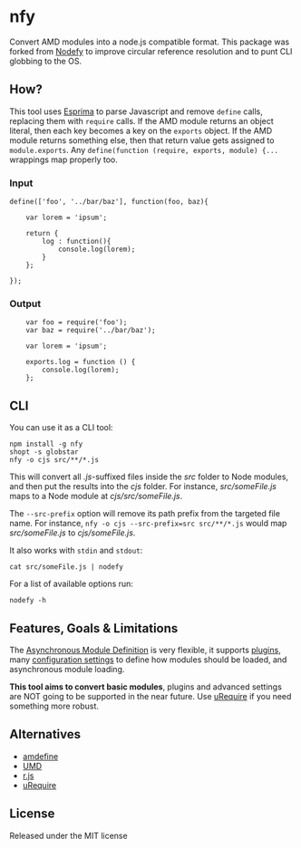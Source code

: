 # nfy

Convert AMD modules into a node.js compatible format.
This package was forked from [Nodefy](https://github.com/millermedeiros/nodefy/)
to improve circular reference resolution and to punt CLI globbing to the OS.

## How?

This tool uses [Esprima](http://esprima.org/) to parse Javascript and remove
`define` calls, replacing them with `require` calls.
If the AMD module returns an object literal, then each key becomes a key on the
`exports` object.
If the AMD module returns something else, then that return value gets assigned
to `module.exports`.
Any `define(function (require, exports, module) {...` wrappings map properly
too.

### Input

```
define(['foo', '../bar/baz'], function(foo, baz){

    var lorem = 'ipsum';

    return {
        log : function(){
            console.log(lorem);
        }
    };

});
```

### Output

```
    var foo = require('foo');
    var baz = require('../bar/baz');

    var lorem = 'ipsum';

    exports.log = function () {
        console.log(lorem);
    };
```

## CLI

You can use it as a CLI tool:

    npm install -g nfy
    shopt -s globstar
    nfy -o cjs src/**/*.js

This will convert all *.js*-suffixed files inside the *src* folder to Node
modules, and then put the results into the *cjs* folder.
For instance, *src/someFile.js* maps to a Node module at *cjs/src/someFile.js*.

The `--src-prefix` option will remove its path prefix from the targeted file
name.
For instance, `nfy -o cjs --src-prefix=src src/**/*.js` would map
*src/someFile.js* to *cjs/someFile.js*.


It also works with `stdin` and `stdout`:

    cat src/someFile.js | nodefy

For a list of available options run:

    nodefy -h

## Features, Goals & Limitations

The
[Asynchronous Module Definition](https://github.com/amdjs/amdjs-api/wiki/AMD) is
very flexible, it supports
[plugins](https://github.com/amdjs/amdjs-api/wiki/Loader-Plugins), many
[configuration settings](https://github.com/amdjs/amdjs-api/wiki/Common-Config)
to define how modules should be loaded, and asynchronous module loading.

**This tool aims to convert basic modules**, plugins and advanced settings are
NOT going to be supported in the near future.
Use [uRequire](https://github.com/anodynos/uRequire) if you need something more
robust.

## Alternatives

 - [amdefine](https://github.com/jrburke/amdefine)
 - [UMD](https://github.com/umdjs/umd)
 - [r.js](https://github.com/jrburke/r.js)
 - [uRequire](https://github.com/anodynos/uRequire)

## License

Released under the MIT license
